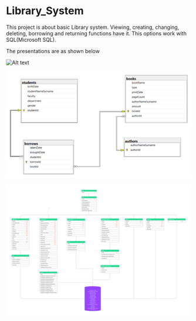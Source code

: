 # Library_System

This project is about basic Library system.
Viewing, creating, changing, deleting, borrowing and returning functions have it. This options work with SQL(Microsoft SQL).


The presentations are as shown below

![ Alt text](flowChart.png)  [](flowChart.png)

![ Alt text](sqlDiagram.png)  [](sqlDiagram.png)

![ Alt text](umlDiagram.png)  [](umlDiagram.png)
